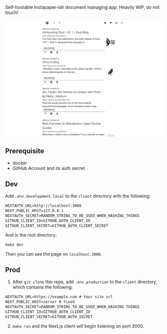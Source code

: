 Self-hostable Instapaper-ish document managing app.
Heavily WIP, do not touch!

![screenshot.png](screenshots/screenshot.png)

## Prerequisite
- docker
- GitHub Account and its auth secret

## Dev
Add `.env.development.local` to the `client` directory with the following:
```
NEXTAUTH_URL=http://localhost:3000
NEXT_PUBLIC_HOST=127.0.0.1
NEXTAUTH_SECRET=RANDOM_STRING_TO_BE_USED_WHEN_HASHING_THINGS
GITHUB_CLIENT_ID=GITHUB_AUTH_CLIENT_ID
GITHUB_CLIENT_SECRET=GITHUB_AUTH_CLIENT_SECRET
```

And in the root directory:
```
make dev 
```
Then you can see the page on `localhost:3000`.

## Prod
1. After `git clone` this repo, add `.env.production` to the `client` directory, which contains the following:
```
NEXTAUTH_URL=https://example.com # Your site url
NEXT_PUBLIC_HOST=server # fixed
NEXTAUTH_SECRET=RANDOM_STRING_TO_BE_USED_WHEN_HASHING_THINGS
GITHUB_CLIENT_ID=GITHUB_AUTH_CLIENT_ID
GITHUB_CLIENT_SECRET=GITHUB_AUTH_SECRET
```
2. `make run` and the Next.js client will begin listening on port 3000.
